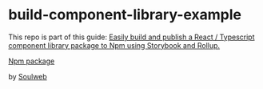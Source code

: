 # build-component-library-example

This repo is part of this guide:
[Easily build and publish a React / Typescript component library package to Npm using Storybook and Rollup.](https://medium.com/soulweb-academy/easily-build-and-publish-a-react-typescript-component-library-package-to-npm-using-storybook-and-4836d4f700b6)

[Npm package](https://www.npmjs.com/package/@soulweblab/my-library)

by [Soulweb](https://soulweb.it)
